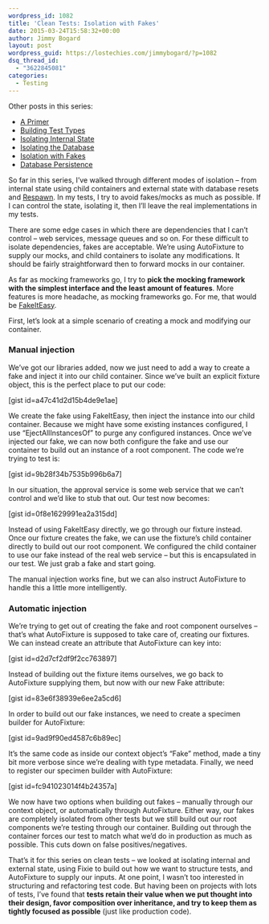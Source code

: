 ```yaml
---
wordpress_id: 1082
title: 'Clean Tests: Isolation with Fakes'
date: 2015-03-24T15:58:32+00:00
author: Jimmy Bogard
layout: post
wordpress_guid: https://lostechies.com/jimmybogard/?p=1082
dsq_thread_id:
  - "3622845081"
categories:
  - Testing
---
```

Other posts in this series:

  * [A Primer](http://lostechies.com/jimmybogard/2015/01/29/clean-tests-a-primer/)
  * [Building Test Types](http://lostechies.com/jimmybogard/2015/02/05/clean-tests-building-test-types/)
  * [Isolating Internal State](http://lostechies.com/jimmybogard/2015/02/17/clean-tests-isolating-internal-state/)
  * [Isolating the Database](http://lostechies.com/jimmybogard/2015/03/02/clean-tests-isolating-the-database/)
  * [Isolation with Fakes](https://lostechies.com/jimmybogard/2015/03/24/clean-tests-isolation-with-fakes/)
  * [Database Persistence](https://lostechies.com/jimmybogard/2015/04/07/clean-tests-database-peristence)

So far in this series, I’ve walked through different modes of isolation – from internal state using child containers and external state with database resets and [Respawn](https://github.com/jbogard/respawn). In my tests, I try to avoid fakes/mocks as much as possible. If I can control the state, isolating it, then I’ll leave the real implementations in my tests.

There are some edge cases in which there are dependencies that I can’t control – web services, message queues and so on. For these difficult to isolate dependencies, fakes are acceptable. We’re using AutoFixture to supply our mocks, and child containers to isolate any modifications. It should be fairly straightforward then to forward mocks in our container.

As far as mocking frameworks go, I try to **pick the mocking framework with the simplest interface and the least amount of features**. More features is more headache, as mocking frameworks go. For me, that would be [FakeItEasy](http://fakeiteasy.github.io/).

First, let’s look at a simple scenario of creating a mock and modifying our container.

### Manual injection

We’ve got our libraries added, now we just need to add a way to create a fake and inject it into our child container. Since we’ve built an explicit fixture object, this is the perfect place to put our code:

[gist id=a47c41d2d15b4de9e1ae]

We create the fake using FakeItEasy, then inject the instance into our child container. Because we might have some existing instances configured, I use “EjectAllInstancesOf” to purge any configured instances. Once we’ve injected our fake, we can now both configure the fake and use our container to build out an instance of a root component. The code we’re trying to test is:

[gist id=9b28f34b7535b996b6a7]

In our situation, the approval service is some web service that we can’t control and we’d like to stub that out. Our test now becomes:

[gist id=0f8e1629991ea2a315dd]

Instead of using FakeItEasy directly, we go through our fixture instead. Once our fixture creates the fake, we can use the fixture’s child container directly to build out our root component. We configured the child container to use our fake instead of the real web service – but this is encapsulated in our test. We just grab a fake and start going.

The manual injection works fine, but we can also instruct AutoFixture to handle this a little more intelligently.

### Automatic injection

We’re trying to get out of creating the fake and root component ourselves – that’s what AutoFixture is supposed to take care of, creating our fixtures. We can instead create an attribute that AutoFixture can key into:

[gist id=d2d7cf2df9f2cc763897]

Instead of building out the fixture items ourselves, we go back to AutoFixture supplying them, but now with our new Fake attribute:

[gist id=83e6f38939e6ee2a5cd6]

In order to build out our fake instances, we need to create a specimen builder for AutoFixture:

[gist id=9ad9f90ed4587c6b89ec]

It’s the same code as inside our context object’s “Fake” method, made a tiny bit more verbose since we’re dealing with type metadata. Finally, we need to register our specimen builder with AutoFixture:

[gist id=fc941023014f4b24357a]

We now have two options when building out fakes – manually through our context object, or automatically through AutoFixture. Either way, our fakes are completely isolated from other tests but we still build out our root components we’re testing through our container. Building out through the container forces our test to match what we’d do in production as much as possible. This cuts down on false positives/negatives.

That’s it for this series on clean tests – we looked at isolating internal and external state, using Fixie to build out how we want to structure tests, and AutoFixture to supply our inputs. At one point, I wasn’t too interested in structuring and refactoring test code. But having been on projects with lots of tests, I’ve found that **tests retain their value when we put thought into their design, favor composition over inheritance, and try to keep them as tightly focused as possible** (just like production code).